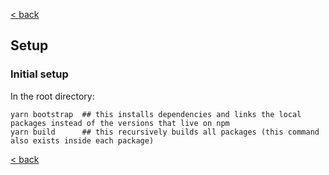 [< back](https://github.com/osmosis-labs/telescope/blob/main/docs/README.md)

## Setup

### Initial setup

In the root directory:

```
yarn bootstrap  ## this installs dependencies and links the local packages instead of the versions that live on npm
yarn build      ## this recursively builds all packages (this command also exists inside each package)
```

[< back](https://github.com/osmosis-labs/telescope/blob/main/docs/README.md)